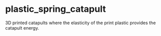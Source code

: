 # plastic_spring_catapult
3D printed catapults where the elasticity of the print plastic provides the catapult energy.
